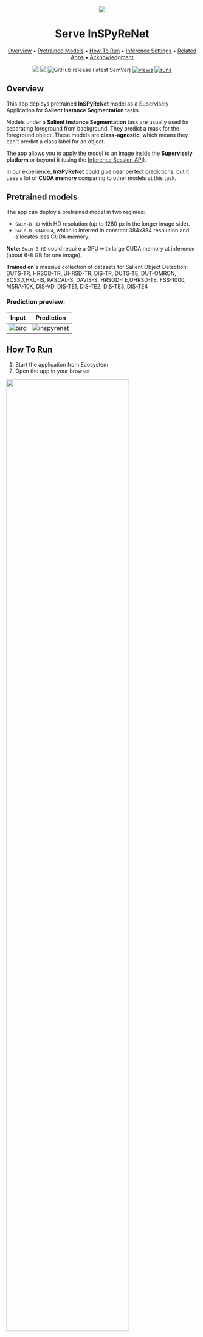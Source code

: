 <div align="center" markdown>
<img src="https://user-images.githubusercontent.com/115161827/228558305-dca13b94-a8c1-467e-883f-3a5c982cb91c.jpg"/>  

# Serve InSPyReNet

<p align="center">
  <a href="#Overview">Overview</a> •
  <a href="#Pretrained-Models">Pretrained Models</a> •
  <a href="#How-To-Run">How To Run</a> •
  <a href="#Inference-Settings">Inference Settings</a> •
  <a href="#Related-apps">Related Apps</a> •
  <a href="#Acknowledgment">Acknowledgment</a>
</p>

[![](https://img.shields.io/badge/supervisely-ecosystem-brightgreen)](https://ecosystem.supervise.ly/apps/supervisely-ecosystem/serve-InSPyReNet)
[![](https://img.shields.io/badge/slack-chat-green.svg?logo=slack)](https://supervise.ly/slack)
![GitHub release (latest SemVer)](https://img.shields.io/github/v/release/supervisely-ecosystem/serve-InSPyReNet)
[![views](https://app.supervise.ly/img/badges/views/supervisely-ecosystem/serve-inspyrenet.png)](https://supervise.ly)
[![runs](https://app.supervise.ly/img/badges/runs/supervisely-ecosystem/serve-inspyrenet.png)](https://supervise.ly)

</div>

## Overview

This app deploys pretrained **InSPyReNet** model as a Supervisely Application for **Salient Instance Segmentation** tasks.

Models under a **Salient Instance Segmentation** task are usually used for separating foreground from background. They predict a mask for the foreground object. These models are **class-agnostic**, which means they can't predict a class label for an object.

The app allows you to apply the model to an image inside the **Supervisely platform** or beyond it (using the [Inference Session API](https://developer.supervise.ly/app-development/neural-network-integration/inference-api-tutorial)).

In our experience, **InSPyReNet** could give near perfect predictions, but it uses a lot of **CUDA memory** comparing to other models at this task.

## Pretrained models

The app can deploy a pretrained model in two regimes:
- `Swin-B HD` with HD resolution (up to 1280 px in the longer image side).
- `Swin-B 384x384`, which is inferred in constant 384x384 resolution and allocates less CUDA memory.

**Note:** `Swin-B HD` could require a GPU with large CUDA memory at inference (about 6-8 GB for one image).

**Trained on** a massive collection of datasets for Salient Object Detection: DUTS-TR, HRSOD-TR, UHRSD-TR, DIS-TR, DUTS-TE, DUT-OMRON, ECSSD,HKU-IS, PASCAL-S, DAVIS-S, HRSOD-TE,UHRSD-TE, FSS-1000, MSRA-10K, DIS-VD, DIS-TE1, DIS-TE2, DIS-TE3, DIS-TE4


### Prediction preview:
| Input    | Prediction   |
| -------- | ------------ |
| ![bird](https://user-images.githubusercontent.com/31512713/229130681-e5b12330-930b-4920-9a6c-0118453fcc63.jpg) | ![inspyrenet](https://user-images.githubusercontent.com/31512713/229130686-2710962a-7eac-4a6d-9c3b-f36db8ff4c9c.jpg) |


## How To Run

1. Start the application from Ecosystem
2. Open the app in your browser

<img src="https://user-images.githubusercontent.com/31512713/228279474-db869e95-f906-4ee6-b9f5-fe779a945dab.png" width="80%"/>

3. Select the model you want to deploy
4. Click **"SERVE"** button.
5. ✅ That's it! Now you can use other apps with your model.


## Inference Settings

- `bbox_padding`: (default `66%`) when applying the model to a crop of an image (ROI), this bbox_padding will expand the crop at the boundaries, getting more image context to the model (may lead to more accurate preditctions). The value can be measured either in pixels (e.g. `100px`) or in percentages (e.g. `10%`)
- `pixel_confidence_threshold`: (default `150`). The model predicts a "soft" masks, i.e. the mask values are in range 0-255, but the mask in Supervisely is a Bitmap and has only two values: 0-1 (one bit). With this threshold we will treat the pixels in the mask as **0** if they are below the **threshold** and as **1** if above.


## Related Apps

You can use deployed model in the following Supervisely Applications ⬇️ 

- [Apply Object Segmentor to Images Project](https://ecosystem.supervise.ly/apps/apply-object-segmentor-to-images-project) - apply a salient segmentation model to labeled rectangles (bbox). A padding can be added to extend the boundaries.
    <img data-key="sly-module-link" data-module-slug="supervisely-ecosystem/apply-object-segmentor-to-images-project" src="https://user-images.githubusercontent.com/115161827/229510088-dfe8413f-ec09-4cca-988e-596aab4dd7d2.jpg" height="70px" margin-bottom="20px"/>

- [Apply NN to Images Project](https://ecosystem.supervise.ly/apps/nn-image-labeling/project-dataset) - app allows to play with different inference options and visualize predictions in real time.  Once you choose inference settings you can apply model to all images in your project to visually analyse predictions and perform automatic data pre-labeling. 
    <img data-key="sly-module-link" data-module-slug="supervisely-ecosystem/nn-image-labeling/project-dataset" src="https://i.imgur.com/M2Tp8lE.png" height="70px" margin-bottom="20px"/>  

- [Apply NN to Videos Project](https://ecosystem.supervise.ly/apps/apply-nn-to-videos-project) - app allows to label your videos using served Supervisely models.  
  <img data-key="sly-module-link" data-module-slug="supervisely-ecosystem/apply-nn-to-videos-project" src="https://imgur.com/LDo8K1A.png" height="70px" margin-bottom="20px" />

- [NN Image Labeling](https://ecosystem.supervise.ly/apps/supervisely-ecosystem%252Fnn-image-labeling%252Fannotation-tool) - integrate any deployed NN to Supervisely Image Labeling UI. Configure inference settings and model output classes. Press `Apply` button (or use hotkey) and detections with their confidences will immediately appear on the image.   
    <img data-key="sly-module-link" data-module-slug="supervisely-ecosystem/nn-image-labeling/annotation-tool" src="https://i.imgur.com/hYEucNt.png" height="70px" margin-bottom="20px"/>



## Acknowledgment

- Based on: [https://github.com/plemeri/InSPyReNet](https://github.com/plemeri/InSPyReNet) ![GitHub Org's stars](https://img.shields.io/github/stars/plemeri/InSPyReNet?style=social)
- Paper: [https://arxiv.org/abs/2209.09475](https://arxiv.org/abs/2209.09475)
